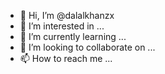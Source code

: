 - 👋 Hi, I’m @dalalkhanzx
- 👀 I’m interested in ...
- 🌱 I’m currently learning ...
- 💞️ I’m looking to collaborate on ...
- 📫 How to reach me ...

<!---
dalalkhanzx/dalalkhanzx is a ✨ special ✨ repository because its `README.md` (this file) appears on your GitHub profile.
You can click the Preview link to take a look at your changes.
--->
